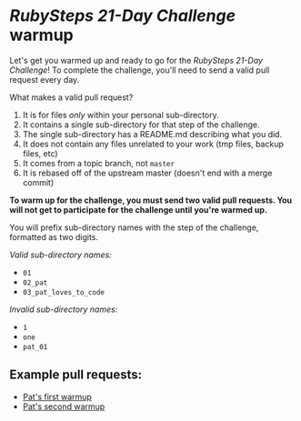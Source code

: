 # *RubySteps 21-Day Challenge* warmup

Let's get you warmed up and ready to go for the *RubySteps 21-Day Challenge*! To complete the challenge, you'll need to send a valid pull request every day.

What makes a valid pull request?

1. It is for files *only* within your personal sub-directory.
2. It contains a single sub-directory for that step of the challenge.
3. The single sub-directory has a README.md describing what you did.
4. It does not contain any files unrelated to your work (tmp files, backup files, etc)
5. It comes from a topic branch, not `master`
6. It is rebased off of the upstream master (doesn't end with a merge commit)

**To warm up for the challenge, you must send two valid pull requests. You will not get to participate for the challenge until you're warmed up.**

You will prefix sub-directory names with the step of the challenge, formatted as two digits.

*Valid sub-directory names:*

* `01`
* `02_pat`
* `03_pat_loves_to_code`

*Invalid sub-directory names:*

* `1`
* `one`
* `pat_01`

## Example pull requests:

* [Pat's first warmup](https://github.com/RubySteps/21-day-challenge/pull/2)
* [Pat's second warmup](https://github.com/RubySteps/21-day-challenge/pull/3)

